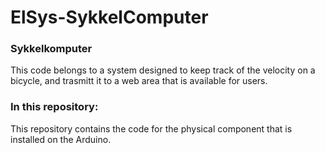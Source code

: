 # ElSys-SykkelComputer

### Sykkelkomputer

This code belongs to a system designed to keep track of the velocity on a bicycle, and trasmitt it to a web area that is available for users. 

### In this repository:

This repository contains the code for the physical component that is installed on the Arduino. 
